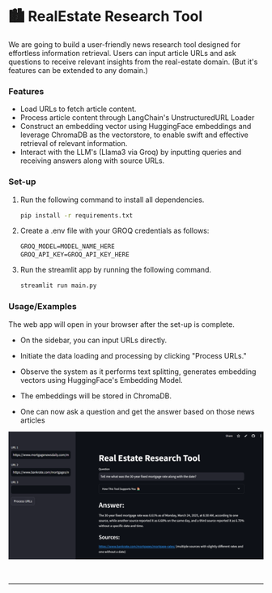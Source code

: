 # 🏙️ **RealEstate Research Tool**

We are going to build a user-friendly news research tool designed for effortless information retrieval. Users can input article URLs and ask questions to receive relevant insights from the real-estate domain. (But it's features can be extended to any domain.)

### Features

- Load URLs to fetch article content.
- Process article content through LangChain's UnstructuredURL Loader
- Construct an embedding vector using HuggingFace embeddings and leverage ChromaDB as the vectorstore, to enable swift and effective retrieval of relevant information.
- Interact with the LLM's (Llama3 via Groq) by inputting queries and receiving answers along with source URLs.

### Set-up

1. Run the following command to install all dependencies. 

    ```bash
    pip install -r requirements.txt
    ```

2. Create a .env file with your GROQ credentials as follows:
    ```text
    GROQ_MODEL=MODEL_NAME_HERE
    GROQ_API_KEY=GROQ_API_KEY_HERE
    ```

3. Run the streamlit app by running the following command.

    ```bash
    streamlit run main.py
    ```


### Usage/Examples

The web app will open in your browser after the set-up is complete.

- On the sidebar, you can input URLs directly.

- Initiate the data loading and processing by clicking "Process URLs."

- Observe the system as it performs text splitting, generates embedding vectors using HuggingFace's Embedding Model.

- The embeddings will be stored in ChromaDB.

- One can now ask a question and get the answer based on those news articles


![product screenshot](image.png)

</br>

---
